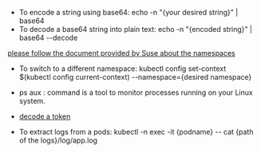 * To encode a string using base64: echo -n "{your desired string}" | base64
* To decode a base64 string into plain text: echo -n "{encoded string}" | base64 --decode


[please follow the document provided by Suse about the namespaces](https://www.suse.com/c/rancher_blog/introduction-to-kubernetes-namespaces/)
* To switch to a different namespace: kubectl config set-context $(kubectl config current-context) --namespace={desired namespace}

* ps aux : command is a tool to monitor processes running on your Linux system.
* [decode a token](https://jwt.io/)

* To extract logs from a pods: kubectl -n <name-space> exec -it {podname} -- cat {path of the logs}/log/app.log
